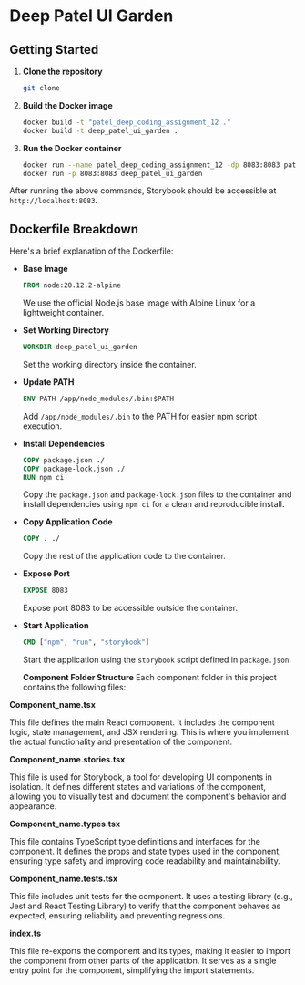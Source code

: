 # Deep Patel UI Garden





## Getting Started

1. **Clone the repository**

    ```sh
    git clone 
    ```

2. **Build the Docker image**

    ```sh
    docker build -t "patel_deep_coding_assignment_12 ."
    docker build -t deep_patel_ui_garden .
    ```

3. **Run the Docker container**

    ```sh
    docker run --name patel_deep_coding_assignment_12 -dp 8083:8083 patel_deep_coding_assignment_12
    docker run -p 8083:8083 deep_patel_ui_garden
    ```

After running the above commands, Storybook should be accessible at `http://localhost:8083`.

## Dockerfile Breakdown

Here's a brief explanation of the Dockerfile:

- **Base Image**

    ```dockerfile
    FROM node:20.12.2-alpine
    ```

    We use the official Node.js base image with Alpine Linux for a lightweight container.

- **Set Working Directory**

    ```dockerfile
    WORKDIR deep_patel_ui_garden
    ```

    Set the working directory inside the container.

- **Update PATH**

    ```dockerfile
    ENV PATH /app/node_modules/.bin:$PATH
    ```

    Add `/app/node_modules/.bin` to the PATH for easier npm script execution.

- **Install Dependencies**

    ```dockerfile
    COPY package.json ./
    COPY package-lock.json ./
    RUN npm ci
    ```

    Copy the `package.json` and `package-lock.json` files to the container and install dependencies using `npm ci` for a clean and reproducible install.

- **Copy Application Code**

    ```dockerfile
    COPY . ./
    ```

    Copy the rest of the application code to the container.

- **Expose Port**

    ```dockerfile
    EXPOSE 8083
    ```

    Expose port 8083 to be accessible outside the container.

- **Start Application**

    ```dockerfile
    CMD ["npm", "run", "storybook"]
    ```

    Start the application using the `storybook` script defined in `package.json`.

  **Component Folder Structure**
Each component folder in this project contains the following files:

**Component_name.tsx**

This file defines the main React component. It includes the component logic, state management, and JSX rendering. This is where you implement the actual functionality and presentation of the component.

**Component_name.stories.tsx**

This file is used for Storybook, a tool for developing UI components in isolation. It defines different states and variations of the component, allowing you to visually test and document the component's behavior and appearance.

**Component_name.types.tsx**

This file contains TypeScript type definitions and interfaces for the component. It defines the props and state types used in the component, ensuring type safety and improving code readability and maintainability.

**Component_name.tests.tsx**

This file includes unit tests for the component. It uses a testing library (e.g., Jest and React Testing Library) to verify that the component behaves as expected, ensuring reliability and preventing regressions.

**index.ts**

This file re-exports the component and its types, making it easier to import the component from other parts of the application. It serves as a single entry point for the component, simplifying the import statements.



